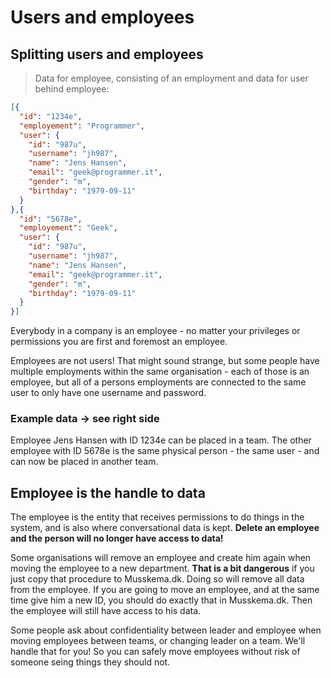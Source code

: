 # Users and employees

## Splitting users and employees

> Data for employee, consisting of an employment and data for user behind employee:

```json
[{
  "id": "1234e",
  "employement": "Programmer",
  "user": {
    "id": "987u",
    "username": "jh987",
    "name": "Jens Hansen",
    "email": "geek@programmer.it",
    "gender": "m",
    "birthday": "1979-09-11"
  }
},{
  "id": "5678e",
  "employement": "Geek",
  "user": {
    "id": "987u",
    "username": "jh987",
    "name": "Jens Hansen",
    "email": "geek@programmer.it",
    "gender": "m",
    "birthday": "1979-09-11"
  }
}]
```

Everybody in a company is an employee - no matter your privileges or permissions you are first and foremost an employee.

Employees are not users! That might sound strange, but some people have multiple employments within the same organisation - each of those is an employee, but all of a persons employments are connected to the same user to only have one username and password.

### Example data -> see right side
Employee Jens Hansen with ID 1234e can be placed in a team. The other employee with ID 5678e is the same physical person - the same user - and can now be placed in another team.

## Employee is the handle to data

The employee is the entity that receives permissions to do things in the system, and is also where conversational data is kept. **Delete an employee and the person will no longer have access to data!**

Some organisations will remove an employee and create him again when moving the employee to a new department. **That is a bit dangerous** if you just copy that procedure to Musskema.dk. Doing so will remove all data from the employee. If you are going to move an employee, and at the same time give him a new ID, you should do exactly that in Musskema.dk. Then the employee will still have access to his data.

Some people ask about confidentiality between leader and employee when moving employees between teams, or changing leader on a team. We'll handle that for you! So you can safely move employees without risk of someone seing things they should not.
